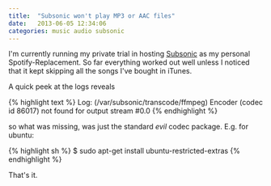 ```yaml
---
title:  "Subsonic won't play MP3 or AAC files"
date:   2013-06-05 12:34:06
categories: music audio subsonic
---
```


I'm currently running my private trial in hosting [Subsonic](http://www.subsonic.org/pages/index.jsp)
as my personal Spotify-Replacement. So far everything worked out well unless I noticed that it kept
skipping all the songs I've bought in iTunes.

A quick peek at the logs reveals

{% highlight text %}
Log: (/var/subsonic/transcode/ffmpeg) Encoder (codec id 86017) not found for output stream #0.0
{% endhighlight %}

so what was missing, was just the standard *evil* codec package. E.g. for ubuntu:

{% highlight sh %}
$ sudo apt-get install ubuntu-restricted-extras
{% endhighlight %}

That's it.
